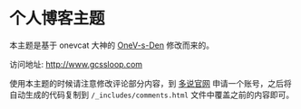 # 个人博客主题

本主题是基于 onevcat 大神的 [OneV-s-Den](https://github.com/onevcat/OneV-s-Den) 修改而来的。

访问地址: http://www.gcssloop.com

使用本主题的时候请注意修改评论部分内容，到 [多说官网](http://duoshuo.com/) 申请一个账号，之后将自动生成的代码复制到 `/_includes/comments.html` 文件中覆盖之前的内容即可。



